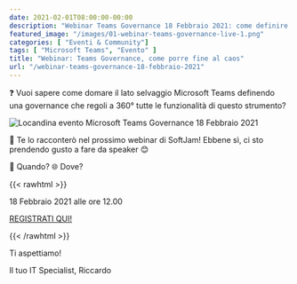 ```yaml
---
date: 2021-02-01T08:00:00-00:00
description: "Webinar Teams Governance 18 Febbraio 2021: come definire delle politiche di governance per aumentare la sicurezza e il controllo della piattaforma."
featured_image: "/images/01-webinar-teams-governance-live-1.png"
categories: [ "Eventi & Community"]
tags: [ "Microsoft Teams", "Evento" ]
title: "Webinar: Teams Governance, come porre fine al caos"
url: "/webinar-teams-governance-18-febbraio-2021"
---
```

❓ Vuoi sapere come domare il lato selvaggio Microsoft Teams definendo una governance che regoli a 360° tutte le funzionalità di questo strumento?

![Locandina evento Microsoft Teams Governance 18 Febbraio 2021](/images/01-webinar-teams-governance-live-1.png)

📣 Te lo racconterò nel prossimo webinar di SoftJam! Ebbene sì, ci sto prendendo gusto a fare da speaker 😊

📅 Quando? 🌐 Dove?  

{{< rawhtml >}}
<p class="tc f2">18 Febbraio 2021 alle ore 12.00</p>

<p class="tc f2"><a href="https://www.softjam.it/teams-governance-come-porre-fine-al-caos/" target="_blank">REGISTRATI QUI!</a></p>
{{< /rawhtml >}}

Ti aspettiamo!

Il tuo IT Specialist, Riccardo